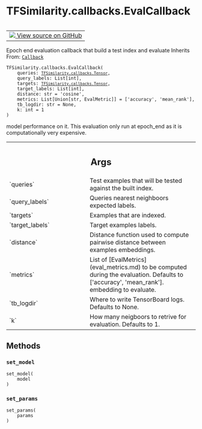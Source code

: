 # TFSimilarity.callbacks.EvalCallback
<!-- Insert buttons and diff -->
<table class="tfo-notebook-buttons tfo-api nocontent" align="left">
<td>
  <a target="_blank" href="https://github.com/tensorflow/similarity/blob/main/tensorflow_similarity/callbacks.py#L14-L97">
    <img src="https://www.tensorflow.org/images/GitHub-Mark-32px.png" />
    View source on GitHub
  </a>
</td>
</table>

Epoch end evaluation callback that build a test index and evaluate
Inherits From: [`Callback`](../../TFSimilarity/callbacks/Callback.md)
<pre class="devsite-click-to-copy prettyprint lang-py tfo-signature-link">
<code>TFSimilarity.callbacks.EvalCallback(
    queries: <a href="../../TFSimilarity/callbacks/Tensor.md"><code>TFSimilarity.callbacks.Tensor</code></a>,
    query_labels: List[int],
    targets: <a href="../../TFSimilarity/callbacks/Tensor.md"><code>TFSimilarity.callbacks.Tensor</code></a>,
    target_labels: List[int],
    distance: str = &#x27;cosine&#x27;,
    metrics: List[Union[str, EvalMetric]] = [&#x27;accuracy&#x27;, &#x27;mean_rank&#x27;],
    tb_logdir: str = None,
    k: int = 1
)
</code></pre>

<!-- Placeholder for "Used in" -->
model performance on it.
This evaluation only run at epoch_end as it is computationally very
expensive.
<!-- Tabular view -->
 <table class="responsive fixed orange">
<colgroup><col width="214px"><col></colgroup>
<tr><th colspan="2"><h2 class="add-link">Args</h2></th></tr>
<tr>
<td>
`queries`
</td>
<td>
Test examples that will be tested against the built index.
</td>
</tr><tr>
<td>
`query_labels`
</td>
<td>
Queries nearest neighboors expected labels.
</td>
</tr><tr>
<td>
`targets`
</td>
<td>
Examples that are indexed.
</td>
</tr><tr>
<td>
`target_labels`
</td>
<td>
Target examples labels.
</td>
</tr><tr>
<td>
`distance`
</td>
<td>
Distance function used to compute pairwise distance
between examples embeddings.
</td>
</tr><tr>
<td>
`metrics`
</td>
<td>
List of [EvalMetrics](eval_metrics.md) to be computed
during the evaluation. Defaults to ['accuracy', 'mean_rank'].
embedding to evaluate.
</td>
</tr><tr>
<td>
`tb_logdir`
</td>
<td>
Where to write TensorBoard logs. Defaults to None.
</td>
</tr><tr>
<td>
`k`
</td>
<td>
How many neigboors to retrive for evaluation. Defaults to 1.
</td>
</tr>
</table>

## Methods
<h3 id="set_model"><code>set_model</code></h3>
<pre class="devsite-click-to-copy prettyprint lang-py tfo-signature-link">
<code>set_model(
    model
)
</code></pre>


<h3 id="set_params"><code>set_params</code></h3>
<pre class="devsite-click-to-copy prettyprint lang-py tfo-signature-link">
<code>set_params(
    params
)
</code></pre>



